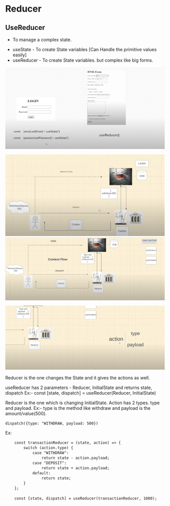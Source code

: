 # Reducer

## UseReducer

-   To manage a complex state.

*   useState - To create State variables [Can Handle the primitive values easily]
*   useReducer - To create State variables. but complex like big forms.

![StateVsReducer](image.png)

![Laymen Scenerio](image-3.png)
![ScenerioToExplainReducer](image-1.png)

![ActionTypes](image-2.png)

Reducer is the one changes the State and it gives the actions as well.

useReducer has 2 parameters - Reducer, InitialState and returns state, dispatch
Ex:- const [state, dispatch] = useReducer(Reducer, InitialState)

Reducer is the one which is changing InitialState.
Action has 2 types. type and payload.
Ex:- type is the method like withdraw and payload is the amount/value(500).

```
dispatch({type: "WITHDRAW, payload: 500})
```

Ex:

```
    const transactionReducer = (state, action) => {
        switch (action.type) {
            case "WITHDRAW":
                return state - action.payload;
            case "DEPOSIT":
                return state + action.payload;
            default:
                return state;
        }
    };

    const [state, dispatch] = useReducer(transactionReducer, 1000);

```
